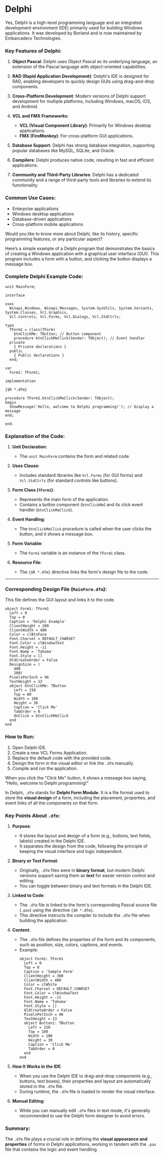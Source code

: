 # Delphi

Yes, Delphi is a high-level programming language and an integrated development environment (IDE) primarily used for building Windows applications. It was developed by Borland and is now maintained by Embarcadero Technologies.

### Key Features of Delphi:
1. **Object Pascal**: Delphi uses Object Pascal as its underlying language, an extension of the Pascal language with object-oriented capabilities.
   
2. **RAD (Rapid Application Development)**: Delphi's IDE is designed for RAD, enabling developers to quickly design GUIs using drag-and-drop components.

3. **Cross-Platform Development**: Modern versions of Delphi support development for multiple platforms, including Windows, macOS, iOS, and Android.

4. **VCL and FMX Frameworks**:
   - **VCL (Visual Component Library)**: Primarily for Windows desktop applications.
   - **FMX (FireMonkey)**: For cross-platform GUI applications.

5. **Database Support**: Delphi has strong database integration, supporting popular databases like MySQL, SQLite, and Oracle.

6. **Compilers**: Delphi produces native code, resulting in fast and efficient applications.

7. **Community and Third-Party Libraries**: Delphi has a dedicated community and a range of third-party tools and libraries to extend its functionality.

### Common Use Cases:
- Enterprise applications
- Windows desktop applications
- Database-driven applications
- Cross-platform mobile applications

Would you like to know more about Delphi, like its history, specific programming features, or any particular aspect?

Here’s a simple example of a Delphi program that demonstrates the basics of creating a Windows application with a graphical user interface (GUI). This program includes a form with a button, and clicking the button displays a message box.

### Complete Delphi Example Code:

```delphi
unit MainForm;

interface

uses
  Winapi.Windows, Winapi.Messages, System.SysUtils, System.Variants, System.Classes, Vcl.Graphics,
  Vcl.Controls, Vcl.Forms, Vcl.Dialogs, Vcl.StdCtrls;

type
  TForm1 = class(TForm)
    btnClickMe: TButton; // Button component
    procedure btnClickMeClick(Sender: TObject); // Event handler
  private
    { Private declarations }
  public
    { Public declarations }
  end;

var
  Form1: TForm1;

implementation

{$R *.dfm}

procedure TForm1.btnClickMeClick(Sender: TObject);
begin
  ShowMessage('Hello, welcome to Delphi programming!'); // Display a message
end;

end.
```

### Explanation of the Code:

1. **Unit Declaration**: 
   - The `unit MainForm` contains the form and related code.

2. **Uses Clause**:
   - Includes standard libraries like `Vcl.Forms` (for GUI forms) and `Vcl.StdCtrls` (for standard controls like buttons).

3. **Form Class (`TForm1`)**:
   - Represents the main form of the application.
   - Contains a button component (`btnClickMe`) and its click event handler (`btnClickMeClick`).

4. **Event Handling**:
   - The `btnClickMeClick` procedure is called when the user clicks the button, and it shows a message box.

5. **Form Variable**:
   - The `Form1` variable is an instance of the `TForm1` class.

6. **Resource File**:
   - The `{$R *.dfm}` directive links the form's design file to the code.

---

### Corresponding Design File (`MainForm.dfm`):
This file defines the GUI layout and links it to the code.

```dfm
object Form1: TForm1
  Left = 0
  Top = 0
  Caption = 'Delphi Example'
  ClientHeight = 200
  ClientWidth = 400
  Color = clBtnFace
  Font.Charset = DEFAULT_CHARSET
  Font.Color = clWindowText
  Font.Height = -11
  Font.Name = 'Tahoma'
  Font.Style = []
  OldCreateOrder = False
  DesignSize = (
    400
    200)
  PixelsPerInch = 96
  TextHeight = 13
  object btnClickMe: TButton
    Left = 150
    Top = 80
    Width = 100
    Height = 30
    Caption = 'Click Me'
    TabOrder = 0
    OnClick = btnClickMeClick
  end
end
```

### How to Run:
1. Open Delphi IDE.
2. Create a new VCL Forms Application.
3. Replace the default code with the provided code.
4. Design the form in the visual editor or link the `.dfm` manually.
5. Compile and run the application.

When you click the "Click Me" button, it shows a message box saying, "Hello, welcome to Delphi programming!"

In Delphi, `.dfm` stands for **Delphi Form Module**. It is a file format used to store the **visual design** of a form, including the placement, properties, and event links of all the components on that form.

### Key Points About `.dfm`:
1. **Purpose**:
   - It stores the layout and design of a form (e.g., buttons, text fields, labels) created in the Delphi IDE.
   - It separates the design from the code, following the principle of keeping the visual interface and logic independent.

2. **Binary or Text Format**:
   - Originally, `.dfm` files were in **binary format**, but modern Delphi versions support saving them as **text** for easier version control and editing.
   - You can toggle between binary and text formats in the Delphi IDE.

3. **Linked to Code**:
   - The `.dfm` file is linked to the form's corresponding Pascal source file (`.pas`) using the directive `{$R *.dfm}`.
   - This directive instructs the compiler to include the `.dfm` file when building the application.

4. **Content**:
   - The `.dfm` file defines the properties of the form and its components, such as position, size, colors, captions, and events.
   - Example:
     ```dfm
     object Form1: TForm1
       Left = 0
       Top = 0
       Caption = 'Sample Form'
       ClientHeight = 300
       ClientWidth = 400
       Color = clWhite
       Font.Charset = DEFAULT_CHARSET
       Font.Color = clWindowText
       Font.Height = -11
       Font.Name = 'Tahoma'
       Font.Style = []
       OldCreateOrder = False
       PixelsPerInch = 96
       TextHeight = 13
       object Button1: TButton
         Left = 150
         Top = 100
         Width = 100
         Height = 30
         Caption = 'Click Me'
         TabOrder = 0
       end
     end
     ```

5. **How It Works in the IDE**:
   - When you use the Delphi IDE to drag-and-drop components (e.g., buttons, text boxes), their properties and layout are automatically stored in the `.dfm` file.
   - During runtime, the `.dfm` file is loaded to render the visual interface.

6. **Manual Editing**:
   - While you can manually edit `.dfm` files in text mode, it's generally recommended to use the Delphi form designer to avoid errors.

### Summary:
The `.dfm` file plays a crucial role in defining the **visual appearance and properties** of forms in Delphi applications, working in tandem with the `.pas` file that contains the logic and event handling.
